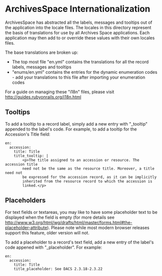 # ArchivesSpace Internationalization

ArchivesSpace has abstracted all the labels, messages and tooltips out of the application into the locale files.  The locales in this directory represent the basis of translations for use by all Archives Space applications.  Each application may then add to or override these values with their own locales files.

The base translations are broken up:

  * The top most file "en.yml" contains the translations for all the record labels, messages and tooltips
  * "enums/en.yml" contains the entries for the dynamic enumeration codes - add your translations to this file after importing your enumeration codes

For a guide on managing these "i18n" files, please visit http://guides.rubyonrails.org/i18n.html

## Tooltips

To add a tooltip to a record label, simply add a new entry with "_tooltip" appended to the label's code.  For example, to add a tooltip for the Accession's Title field:

```
en:
  accession:
    title: Title
    title_tooltip: |
        <p>The title assigned to an accession or resource. The accession title
        need not be the same as the resource title. Moreover, a title need not
        be expressed for the accession record, as it can be implicitly
        inherited from the resource record to which the accession is
        linked.</p>
```

## Placeholders

For text fields or textareas, you may like to have some placeholder text to be displayed when the field is empty (for more details see http://www.w3.org/html/wg/drafts/html/master/forms.html#the-placeholder-attribute).  Please note while most modern browser releases support this feature, older version will not.

To add a placeholder to a record's text field, add a new entry of the label's code appened with "_placeholder". For example:


```
en:
  accession:
    title: Title
    title_placeholder: See DACS 2.3.18-2.3.22
```